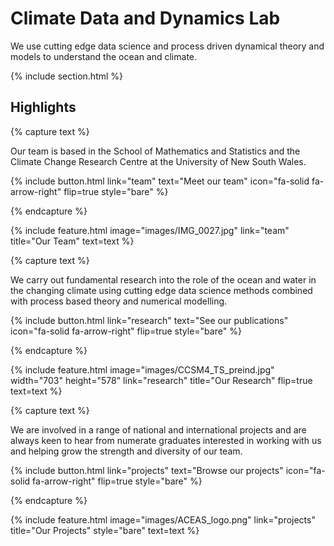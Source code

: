 ---
---

# Climate Data and Dynamics Lab

We use cutting edge data science and process driven dynamical theory and models to understand the ocean and climate. 

{% include section.html %}

## Highlights

{% capture text %}

Our team is based in the School of Mathematics and Statistics and the Climate Change Research Centre at the University of New South Wales.

{%
  include button.html
  link="team"
  text="Meet our team"
  icon="fa-solid fa-arrow-right"
  flip=true
  style="bare"
%}

{% endcapture %}

{%
  include feature.html
  image="images/IMG_0027.jpg"
  link="team"
  title="Our Team"
  text=text
%}

{% capture text %}

We carry out fundamental research into the role of the ocean and water in the changing climate using cutting edge data science methods combined with process based theory and numerical modelling.

{%
  include button.html
  link="research"
  text="See our publications"
  icon="fa-solid fa-arrow-right"
  flip=true
  style="bare"
%}

{% endcapture %}

{%
  include feature.html
  image="images/CCSM4_TS_preind.jpg"
  width="703"
  height="578"
  link="research"
  title="Our Research"
  flip=true
  text=text
%}

{% capture text %}

We are involved in a range of national and international projects and are always keen to hear from numerate graduates interested in working with us and helping grow the strength and diversity of our team.

{%
  include button.html
  link="projects"
  text="Browse our projects"
  icon="fa-solid fa-arrow-right"
  flip=true
  style="bare"
%}

{% endcapture %}

{%
  include feature.html
  image="images/ACEAS_logo.png"
  link="projects"
  title="Our Projects"
  style="bare"
  text=text
%}
